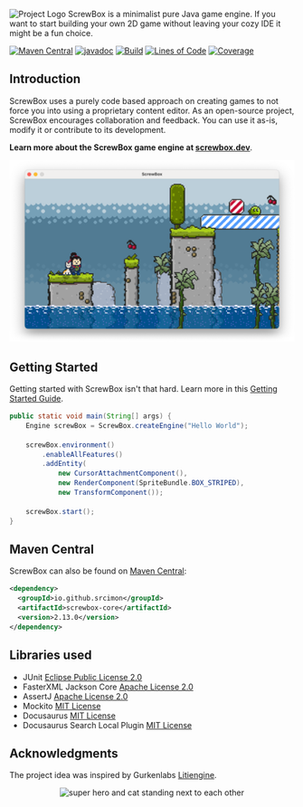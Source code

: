 ![Project Logo](docs/logo.png)
ScrewBox is a minimalist pure Java game engine.
If you want to start building your own 2D game without leaving your cozy IDE it might be a fun choice.

[![Maven Central](https://img.shields.io/maven-central/v/io.github.srcimon/screwbox)](https://search.maven.org/artifact/io.github.srcimon/screwbox)
[![javadoc](https://javadoc.io/badge2/io.github.srcimon/screwbox-core/javadoc.svg)](https://javadoc.io/doc/io.github.srcimon/screwbox-core)
[![Build](https://github.com/srcimon/screwbox/actions/workflows/build.yml/badge.svg)](https://github.com/srcimon/screwbox/actions/workflows/build.yml)
[![Lines of Code](https://sonarcloud.io/api/project_badges/measure?project=srcimon_screwbox&metric=ncloc)](https://sonarcloud.io/summary/new_code?id=srcimon_screwbox)
[![Coverage](https://sonarcloud.io/api/project_badges/measure?project=srcimon_screwbox&metric=coverage)](https://sonarcloud.io/summary/new_code?id=srcimon_screwbox)

## Introduction

ScrewBox uses a purely code based approach on creating games to not force you into using a proprietary content editor.
As an open-source project, ScrewBox encourages collaboration and feedback. You can use it as-is, modify it or contribute to its development.

**Learn more about the ScrewBox game engine at [screwbox.dev](https://screwbox.dev)**.

<p align="center"><a href="https://screwbox.dev"><img alt="youtube trailer" src="docs/static/img/screenshot.png"></a></p>

## Getting Started

Getting started with ScrewBox isn't that hard.
Learn more in this [Getting Started Guide](https://screwbox.dev/docs/fundamentals/getting-started/).

``` java
public static void main(String[] args) {
    Engine screwBox = ScrewBox.createEngine("Hello World");

    screwBox.environment()
        .enableAllFeatures()
        .addEntity(
            new CursorAttachmentComponent(),
            new RenderComponent(SpriteBundle.BOX_STRIPED),
            new TransformComponent());

    screwBox.start();
}
```

## Maven Central
ScrewBox can also be found on [Maven Central](https://central.sonatype.com/artifact/io.github.srcimon/screwbox):

``` xml
<dependency>
  <groupId>io.github.srcimon</groupId>
  <artifactId>screwbox-core</artifactId>
  <version>2.13.0</version>
</dependency>
```

## Libraries used

- JUnit [Eclipse Public License 2.0](https://github.com/junit-team/junit5/blob/main/LICENSE.md)
- FasterXML Jackson Core [Apache License 2.0](https://github.com/FasterXML/jackson-core/blob/2.14/LICENSE)
- AssertJ [Apache License 2.0](https://github.com/assertj/assertj-core/blob/main/LICENSE.txt)
- Mockito [MIT License](https://github.com/mockito/mockito/blob/main/LICENSE)
- Docusaurus [MIT License](https://github.com/facebook/docusaurus/blob/main/LICENSE)
- Docusaurus Search Local Plugin [MIT License](https://github.com/easyops-cn/docusaurus-search-local?tab=MIT-1-ov-file#readme)

## Acknowledgments

The project idea was inspired by Gurkenlabs [Litiengine](https://github.com/gurkenlabs/litiengine).

<p align="center"><img alt="super hero and cat standing next to each other" src="docs/outro.gif"></p>
